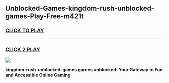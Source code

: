
## Unblocked-Games-kingdom-rush-unblocked-games-Play-Free-m421t
<h3>
<a href="https://premium76.site?title=kingdom-rush-unblocked-games&ref=15A">CLICK TO PLAY</a></h3>
<hr>

<h3>
<a href="https://premium76.site?title=kingdom-rush-unblocked-games&ref=15A">CLICK 2 PLAY</a>
  
</h3>

<a href="https://premium76.site?title=kingdom-rush-unblocked-games&ref=15A"><img src="https://clearcache.store/games.png"></a>


**kingdom-rush-unblocked-games games unblocked: Your Gateway to Fun and Accessible Online Gaming**
